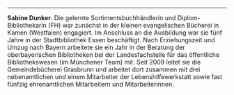 ---
**Sabine Dunker**. Die gelernte Sortimentsbuchhändlerin und Diplom-Bibliothekarin (FH) war zunächst in der kleinen evangelischen Bücherei in Kamen (Westfalen) engagiert. Im Anschluss an die Ausbildung war sie fünf Jahre in der Stadtbibliothek Essen beschäftigt. Nach Erziehungszeit und Umzug nach Bayern arbeitete sie ein Jahr in der Beratung der oberbayerischen Bibliotheken bei der Landesfachstelle für das öffentliche Bibliothekswesen (im Münchener Team) mit. Seit 2009 leitet sie die Gemeindebücherei Grasbrunn und arbeitet dort zusammen mit drei nebenamtlichen und einem Mitarbeiter der Lebenshilfewerkstatt sowie fast fünfzig ehrenamtlichen Mitarbeitern und Mitarbeiterinnen.